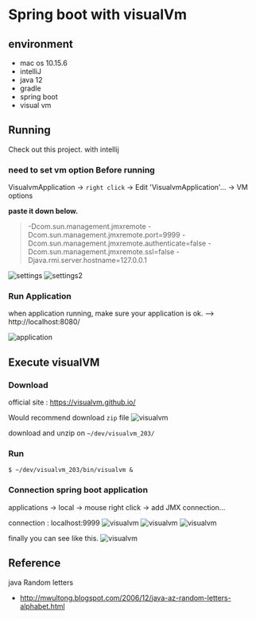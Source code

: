 # Spring boot with visualVm

## environment
- mac os 10.15.6
- intelliJ
- java 12
- gradle
- spring boot
- visual vm

## Running
Check out this project. with intellij
### need to set vm option Before running 
VisualvmApplication -> `right click` -> Edit 'VisualvmApplication'... -> VM options

**paste it down below.**

> -Dcom.sun.management.jmxremote -Dcom.sun.management.jmxremote.port=9999 -Dcom.sun.management.jmxremote.authenticate=false -Dcom.sun.management.jmxremote.ssl=false -Djava.rmi.server.hostname=127.0.0.1


![settings](https://user-images.githubusercontent.com/44669620/90213686-5c359280-de31-11ea-8d4b-3d4372007e05.png)
![settings2](https://user-images.githubusercontent.com/44669620/90213746-8be49a80-de31-11ea-9eff-2fb6799a336a.png)

### Run Application 
when application running, make sure your application is ok. --> http://localhost:8080/

![application](https://user-images.githubusercontent.com/44669620/90214928-111d7e80-de35-11ea-8b27-5d520d3a5a7b.png)



## Execute visualVM
### Download
official site : https://visualvm.github.io/

Would recommend download `zip` file
![visualvm](https://user-images.githubusercontent.com/44669620/90214597-fc8cb680-de33-11ea-9f67-cfaaa5c2b919.png)

download and unzip on `~/dev/visualvm_203/`

### Run
```shell
$ ~/dev/visualvm_203/bin/visualvm &
```

### Connection spring boot application
applications -> local -> mouse right click -> add JMX connection...

connection : localhost:9999
![visualvm](https://user-images.githubusercontent.com/44669620/90214982-3dd19600-de35-11ea-804e-9f4f1f08d5a5.png)
![visualvm](https://user-images.githubusercontent.com/44669620/90215089-92751100-de35-11ea-8e69-355070ad25c1.png)
![visualvm](https://user-images.githubusercontent.com/44669620/90215232-03b4c400-de36-11ea-9b23-cbc850c5e9d4.png)

finally you can see like this.
![visualvm](https://user-images.githubusercontent.com/44669620/90215284-27780a00-de36-11ea-87d9-320428cd9f30.png)


## Reference
java Random letters 
- http://mwultong.blogspot.com/2006/12/java-az-random-letters-alphabet.html
